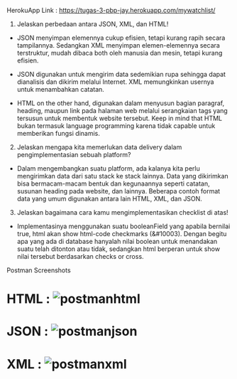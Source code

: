 HerokuApp Link : https://tugas-3-pbp-jay.herokuapp.com/mywatchlist/

1. Jelaskan perbedaan antara JSON, XML, dan HTML!
  
  - JSON menyimpan elemennya cukup efisien, tetapi kurang rapih secara tampilannya. Sedangkan XML menyimpan elemen-elemennya secara terstruktur, mudah dibaca both oleh 
  manusia dan mesin, tetapi kurang efisien.

  - JSON digunakan untuk mengirim data sedemikian rupa sehingga dapat dianalisis dan dikirim melalui Internet. XML memungkinkan usernya untuk menambahkan catatan.

  - HTML on the other hand, digunakan dalam menyusun bagian paragraf, heading, maupun link pada halaman web melalui serangkaian tags yang tersusun untuk membentuk website 
  tersebut. Keep in mind that HTML bukan termasuk language programming karena tidak capable untuk memberikan fungsi dinamis.
  
2. Jelaskan mengapa kita memerlukan data delivery dalam pengimplementasian sebuah platform?
  
  - Dalam mengembangkan suatu platform, ada kalanya kita perlu mengirimkan data dari satu stack ke stack lainnya. Data yang dikirimkan bisa bermacam-macam bentuk dan 
  kegunaannya seperti catatan, susunan heading pada website, dan lainnya. Beberapa contoh format data yang umum digunakan antara lain HTML, XML, dan JSON.

3. Jelaskan bagaimana cara kamu mengimplementasikan checklist di atas!

  - Implementasinya menggunakan suatu booleanField yang apabila bernilai true, html akan show html-code checkmarks (&#10003). Dengan begitu apa yang ada di database 
  hanyalah nilai boolean untuk menandakan suatu telah ditonton atau tidak, sedangkan html berperan untuk show nilai tersebut berdasarkan checks or cross.
  
Postman Screenshots
  # HTML : ![postmanhtml](https://user-images.githubusercontent.com/103520002/191259358-c8d4e4a5-efdb-4c9a-a58d-2c8d5ec5e1dc.png)
  # JSON : ![postmanjson](https://user-images.githubusercontent.com/103520002/191259417-0600266b-63c1-45af-8e2f-60ecb3c70d9f.png)
  # XML  : ![postmanxml](https://user-images.githubusercontent.com/103520002/191259463-f712a372-a8ac-4f0e-b614-cde179603a4c.png)
